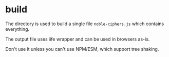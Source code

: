# build

The directory is used to build a single file `noble-ciphers.js` which contains everything.

The output file uses iife wrapper and can be used in browsers as-is.

Don't use it unless you can't use NPM/ESM, which support tree shaking.
